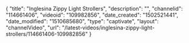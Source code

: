 {
    "title": "Inglesina Zippy Light Strollers",
    "description": "",
    "channelid": "114661406",
    "videoid": "109982856",
    "date_created": "1502521441",
    "date_modified": "1510685680",
    "type": "captivate",
    "layout": "channelVideo",
    "url": "\/latest-videos\/inglesina-zippy-light-strollers\/114661406-109982856"
}